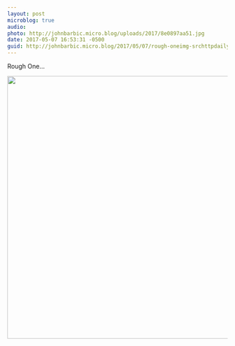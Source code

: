 ```yaml
---
layout: post
microblog: true
audio: 
photo: http://johnbarbic.micro.blog/uploads/2017/8e0897aa51.jpg
date: 2017-05-07 16:53:31 -0500
guid: http://johnbarbic.micro.blog/2017/05/07/rough-oneimg-srchttpdailymicrobloguploadseaajpg.html
---
```

Rough One...

<img src="http://johnbarbic.micro.blog/uploads/2017/8e0897aa51.jpg" width="600" height="600" style="height: auto" />
